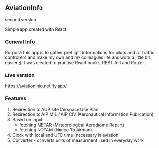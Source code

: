 ## AviationInfo 
second version

Simple app created with React

### General Info 

Purpose this app is to gather preflight informations for pilots and air traffic controllers and make my own and my colleagues life and work a little bit easier ;) 
It was created to practise React hooks, REST API and Router. 

### Live version

https://aviationinfo.netlify.app/

### Features 

1. Redirection to AUP site (Airspace Use Plan)
2. Redirection to AIP MIL / AIP CIV (Aeronautical Information Publication)
3. Based on input: 
     + fetching METAR (Meteorological Aerodrome Report) 
     + fetching NOTAM (Notice To Airman)
4. Clock with local and UTC time (necessary in aviation)
5. Converter - converts units of measurment used in everyday work
  
